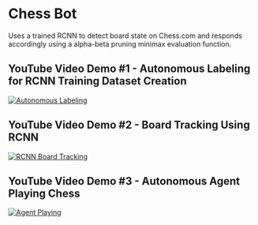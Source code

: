 # Chess Bot
Uses a trained RCNN to detect board state on Chess.com and responds accordingly using a alpha-beta pruning minimax evaluation function.

## YouTube Video Demo #1 - Autonomous Labeling for RCNN Training Dataset Creation
[![Autonomous Labeling](https://i.ytimg.com/vi/pJzs2vZrP6w/hqdefault.jpg?sqp=-oaymwE2CNACELwBSFXyq4qpAygIARUAAIhCGAFwAcABBvABAfgB_g6AArgIigIMCAAQARhQIGUoPDAP&rs=AOn4CLCfsYZSfxREPPG0F7D98M4BgFzyoQ)](https://www.youtube.com/watch?v=pJzs2vZrP6w "Autonomous Labeling Video Demo")

## YouTube Video Demo #2 - Board Tracking Using RCNN
[![RCNN Board Tracking](https://i.ytimg.com/vi/L3_EQEO5JQI/hqdefault.jpg?sqp=-oaymwE2CNACELwBSFXyq4qpAygIARUAAIhCGAFwAcABBvABAfgB_g6AArgIigIMCAAQARhPIGUoPDAP&rs=AOn4CLCpLIAzZEDXjggFh4YNHqdIjltxxw)](https://www.youtube.com/watch?v=L3_EQEO5JQI "RCNN Board Tracking Video Demo")

## YouTube Video Demo #3 - Autonomous Agent Playing Chess
[![Agent Playing](https://i.ytimg.com/an_webp/ltxy0EoJYrI/mqdefault_6s.webp?du=3000&sqp=CL688aIG&rs=AOn4CLBqKZSDpBtfocq89YFE3UVlGg3jPA)](https://www.youtube.com/watch?v=ltxy0EoJYrI "RCNN Board Tracking Video Demo")
